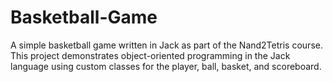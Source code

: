 # Basketball-Game
 A simple basketball game written in Jack as part of the Nand2Tetris course. This project demonstrates object-oriented programming in the Jack language using custom classes for the player, ball, basket, and scoreboard.
